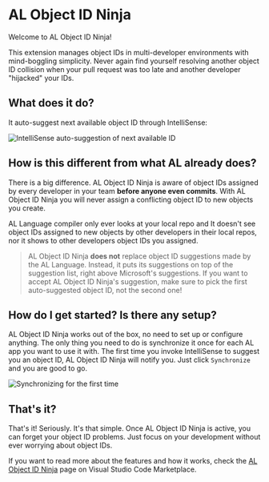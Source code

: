 # AL Object ID Ninja

Welcome to AL Object ID Ninja!

This extension manages object IDs in multi-developer environments with mind-boggling simplicity.
Never again find yourself resolving another object ID collision when your pull request was too
late and another developer "hijacked" your IDs.

## What does it do?

It auto-suggest next available object ID through IntelliSense:

![IntelliSense auto-suggestion of next available ID](https://raw.githubusercontent.com/vjekob/al-objid/master/doc/images/intellisense-2.gif)

## How is this different from what AL already does?

There is a big difference. AL Object ID Ninja is aware of object IDs assigned by every
developer in your team **before anyone even commits**. With AL Object ID Ninja you will
never assign a conflicting object ID to new objects you create.

AL Language compiler only ever looks at your local repo and It doesn't see object IDs
assigned to new objects by other developers in their local repos, nor it shows to other
developers object IDs you assigned.

> AL Object ID Ninja **does not** replace object ID suggestions made by the AL Language.
Instead, it puts its suggestions on top of the suggestion list, right above Microsoft's suggestions. If you want to accept AL Object ID Ninja's suggestion, make sure to pick
the first auto-suggested object ID, not the second one! 

## How do I get started? Is there any setup?

AL Object ID Ninja works out of the box, no need to set up or configure anything. The
only thing you need to do is synchronize it once for each AL app you want to use it with.
The first time you invoke IntelliSense to suggest you an object ID, AL Object ID Ninja
will notify you. Just click `Synchronize` and you are good to go.

![Synchronizing for the first time](https://raw.githubusercontent.com/vjekob/al-objid/master/doc/images/getting-started-2.gif)

## That's it?

That's it! Seriously. It's that simple. Once AL Object ID Ninja is active, you can forget
your object ID problems. Just focus on your development without ever worrying about object
IDs.

If you want to read more about the features and how it works, check the [AL Object ID
Ninja](https://marketplace.visualstudio.com/items?itemName=vjeko.vjeko-al-objid)
page on Visual Studio Code Marketplace.
